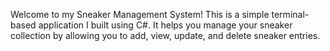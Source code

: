 
Welcome to my Sneaker Management System! This is a simple terminal-based application I built using C#. It helps you manage your sneaker collection by allowing you to add, view, update, and delete sneaker entries. 
